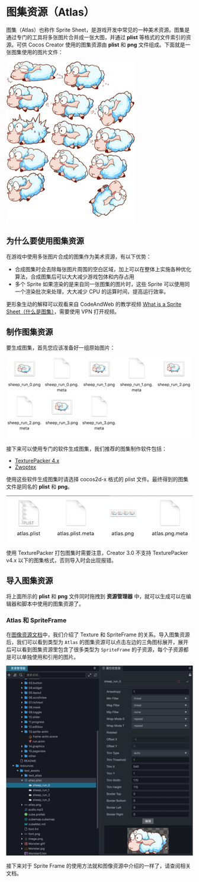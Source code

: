 # 图集资源（Atlas）

图集（Atlas）也称作 Sprite Sheet，是游戏开发中常见的一种美术资源。图集是通过专门的工具将多张图片合并成一张大图，并通过 **plist** 等格式的文件索引的资源。可供 Cocos Creator 使用的图集资源由 **plist** 和 **png** 文件组成。下面就是一张图集使用的图片文件：

![atlas sheep](atlas/sheep_atlas.png)

## 为什么要使用图集资源

在游戏中使用多张图片合成的图集作为美术资源，有以下优势：

- 合成图集时会去除每张图片周围的空白区域，加上可以在整体上实施各种优化算法，合成图集后可以大大减少游戏包体和内存占用
- 多个 Sprite 如果渲染的是来自同一张图集的图片时，这些 Sprite 可以使用同一个渲染批次来处理，大大减少 CPU 的运算时间，提高运行效率。

更形象生动的解释可以观看来自 CodeAndWeb 的教学视频 [What is a Sprite Sheet（什么是图集）](https://www.codeandweb.com/what-is-a-sprite-sheet)，需要使用 VPN 打开视频。

## 制作图集资源

要生成图集，首先您应该准备好一组原始图片：

![single sheep](atlas/single_sheep.png)

接下来可以使用专门的软件生成图集，我们推荐的图集制作软件包括：

- [TexturePacker 4.x](https://www.codeandweb.com/texturepacker)
- [Zwoptex](https://zwopple.com/zwoptex/)

使用这些软件生成图集时请选择 cocos2d-x 格式的 plist 文件。最终得到的图集文件是同名的 **plist** 和 **png**。

![atlas files](atlas/atlas_files.png)

使用 TexturePacker 打包图集时需要注意，Creator 3.0 不支持 TexturePacker v4.x 以下的图集格式，否则导入时会出现报错。

## 导入图集资源

将上面所示的 **plist** 和 **png** 文件同时拖拽到 **资源管理器** 中，就可以生成可以在编辑器和脚本中使用的图集资源了。

### Atlas 和 SpriteFrame

在[图像资源文档](../ui-system/components/sprite.md)中，我们介绍了 Texture 和 SpriteFrame 的关系。导入图集资源后，我们可以看到类型为 `Atlas` 的图集资源可以点击左边的三角图标展开，展开后可以看到图集资源里包含了很多类型为 `SpriteFrame` 的子资源，每个子资源都是可以单独使用和引用的图片。

![sprite frame](atlas/spriteframes.png)

接下来对于 Sprite Frame 的使用方法就和图像资源中介绍的一样了，请查阅相关文档。

<!-- ## 碎图转图集

在项目原型阶段或生产初期，美术资源的内容和结构变化都会比较频繁，我们通常会直接使用碎图（也就是多个单独的图片）来搭建场景和制作 UI。为了优化性能和节约包体，需要将碎图合并成图集。 -->
